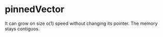 # pinnedVector

It can grow on size o(1) speed without changing its pointer. The memory stays contiguos.
